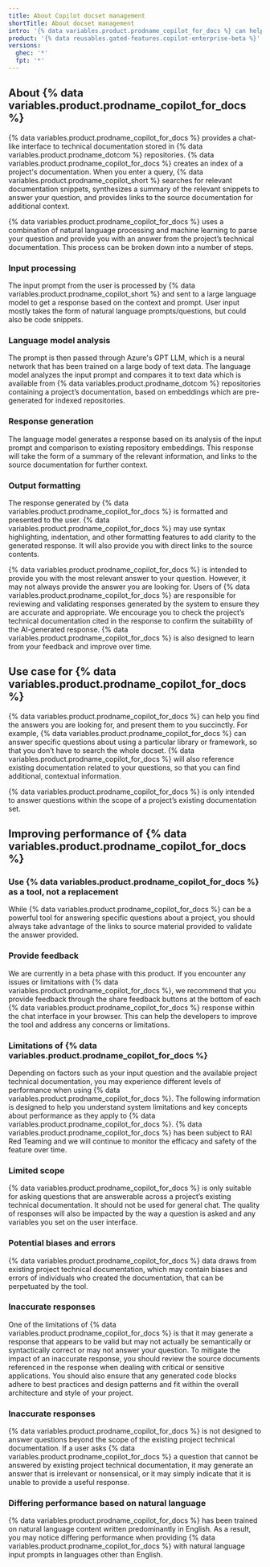 ```yaml
---
title: About Copilot docset management
shortTitle: About docset management
intro: '{% data variables.product.prodname_copilot_for_docs %} can help you by providing a chat-based interface between you and specific docsets. You can ask questions within the scope of a given docset, and receive answers in synthesized summaries.'
product: '{% data reusables.gated-features.copilot-enterprise-beta %}'
versions:
  ghec: '*'
  fpt: '*'
---
```


## About {% data variables.product.prodname_copilot_for_docs %}

{% data variables.product.prodname_copilot_for_docs %} provides a chat-like interface to technical documentation stored in {% data variables.product.prodname_dotcom %} repositories. {% data variables.product.prodname_copilot_for_docs %} creates an index of a project's documentation. When you enter a query, {% data variables.product.prodname_copilot_short %} searches for relevant documentation snippets, synthesizes a summary of the relevant snippets to answer your question, and provides links to the source documentation for additional context.

{% data variables.product.prodname_copilot_for_docs %} uses a combination of natural language processing and machine learning to parse your question and provide you with an answer from the project’s technical documentation. This process can be broken down into a number of steps.

### Input processing

The input prompt from the user is processed by {% data variables.product.prodname_copilot_short %} and sent to a large language model to get a response based on the context and prompt. User input mostly takes the form of natural language prompts/questions, but could also be code snippets.

### Language model analysis

The prompt is then passed through Azure's GPT LLM, which is a neural network that has been trained on a large body of text data. The language model analyzes the input prompt and compares it to text data which is available from {% data variables.product.prodname_dotcom %} repositories containing a project’s documentation, based on embeddings which are pre-generated for indexed repositories.

### Response generation

The language model generates a response based on its analysis of the input prompt and comparison to existing repository embeddings. This response will take the form of a summary of the relevant information, and links to the source documentation for further context.

### Output formatting

The response generated by {% data variables.product.prodname_copilot_for_docs %} is formatted and presented to the user. {% data variables.product.prodname_copilot_for_docs %} may use syntax highlighting, indentation, and other formatting features to add clarity to the generated response. It will also provide you with direct links to the source contents.

{% data variables.product.prodname_copilot_for_docs %} is intended to provide you with the most relevant answer to your question. However, it may not always provide the answer you are looking for. Users of {% data variables.product.prodname_copilot_for_docs %} are responsible for reviewing and validating responses generated by the system to ensure they are accurate and appropriate. We encourage you to check the project’s technical documentation cited in the response to confirm the suitability of the AI-generated response. {% data variables.product.prodname_copilot_for_docs %} is also designed to learn from your feedback and improve over time.

## Use case for {% data variables.product.prodname_copilot_for_docs %}

{% data variables.product.prodname_copilot_for_docs %} can help you find the answers you are looking for, and present them to you succinctly. For example, {% data variables.product.prodname_copilot_for_docs %} can answer specific questions about using a particular library or framework, so that you don’t have to search the whole docset. {% data variables.product.prodname_copilot_for_docs %} will also reference existing documentation related to your questions, so that you can find additional, contextual information.

{% data variables.product.prodname_copilot_for_docs %} is only intended to answer questions within the scope of a project’s existing documentation set.

## Improving performance of {% data variables.product.prodname_copilot_for_docs %}

### Use {% data variables.product.prodname_copilot_for_docs %} as a tool, not a replacement

While {% data variables.product.prodname_copilot_for_docs %} can be a powerful tool for answering specific questions about a project, you should always take advantage of the links to source material provided to validate the answer provided.

### Provide feedback

We are currently in a beta phase with this product. If you encounter any issues or limitations with {% data variables.product.prodname_copilot_for_docs %}, we recommend that you provide feedback through the share feedback buttons at the bottom of each {% data variables.product.prodname_copilot_for_docs %} response within the chat interface in your browser. This can help the developers to improve the tool and address any concerns or limitations.

### Limitations of {% data variables.product.prodname_copilot_for_docs %}

Depending on factors such as your input question and the available project technical documentation, you may experience different levels of performance when using {% data variables.product.prodname_copilot_for_docs %}. The following information is designed to help you understand system limitations and key concepts about performance as they apply to {% data variables.product.prodname_copilot_for_docs %}. {% data variables.product.prodname_copilot_for_docs %} has been subject to RAI Red Teaming and we will continue to monitor the efficacy and safety of the feature over time.

### Limited scope

{% data variables.product.prodname_copilot_for_docs %} is only suitable for asking questions that are answerable across a project’s existing technical documentation. It should not be used for general chat. The quality of responses will also be impacted by the way a question is asked and any variables you set on the user interface.

### Potential biases and errors

{% data variables.product.prodname_copilot_for_docs %} data draws from existing project technical documentation, which may contain biases and errors of individuals who created the documentation, that can be perpetuated by the tool.

### Inaccurate responses

One of the limitations of {% data variables.product.prodname_copilot_for_docs %} is that it may generate a response that appears to be valid but may not actually be semantically or syntactically correct or may not answer your question. To mitigate the impact of an inaccurate response, you should review the source documents referenced in the response when dealing with critical or sensitive applications. You should also ensure that any generated code blocks adhere to best practices and design patterns and fit within the overall architecture and style of your project.

### Inaccurate responses

{% data variables.product.prodname_copilot_for_docs %} is not designed to answer questions beyond the scope of the existing project technical documentation. If a user asks {% data variables.product.prodname_copilot_for_docs %} a question that cannot be answered by existing project technical documentation, it may generate an answer that is irrelevant or nonsensical, or it may simply indicate that it is unable to provide a useful response.

### Differing performance based on natural language

{% data variables.product.prodname_copilot_for_docs %} has been trained on natural language content written predominantly in English. As a result, you may notice differing performance when providing {% data variables.product.prodname_copilot_for_docs %} with natural language input prompts in languages other than English.
